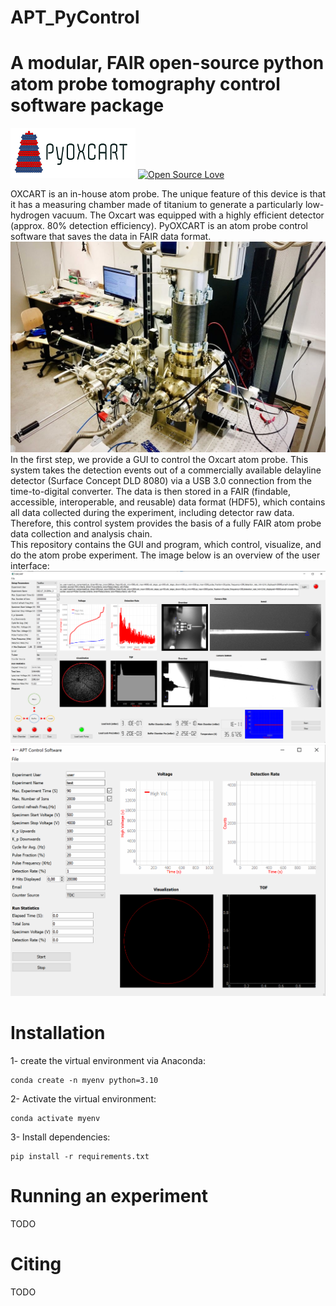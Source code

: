 # APT_PyControl 
# A modular, FAIR open-source python atom probe tomography control software package
![plot](gui_png/logo.png)
[![Open Source Love](https://badges.frapsoft.com/os/v1/open-source.png?v=103)](https://github.com/ellerbrock/open-source-badges/)

 OXCART is an in-house atom probe. 
The unique feature of this device is that it has a measuring chamber made of titanium to generate a particularly low-hydrogen vacuum.
The Oxcart was equipped with a highly efficient detector (approx. 80% detection efficiency). PyOXCART is an atom probe control software that saves the data in FAIR data format.
![plot](gui_png/oxcart.png)
In the first step, we provide a GUI to control the Oxcart atom probe. This system takes the detection events out of a commercially available delayline detector (Surface Concept DLD 8080) via a USB 3.0 connection from the time-to-digital converter. The data is then stored in a FAIR (findable, accessible, interoperable, and reusable) data format (HDF5), which contains all data collected during the experiment, including detector raw data. 
Therefore, this control system provides the basis of a fully FAIR atom probe data collection and analysis chain.  
This repository contains the GUI and program, which control, visualize, and do the atom probe experiment.
The image below is an overview of the user interface:
![plot](gui_png/oxcart_gui.png)
![plot](gui_png/physic_gui.png)

#  Installation
1- create the virtual environment via Anaconda:
    
    conda create -n myenv python=3.10

2- Activate the virtual environment:

    conda activate myenv
    

3- Install dependencies:
    
    pip install -r requirements.txt
# Running an experiment
TODO
# Citing 
TODO

